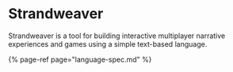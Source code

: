 # Strandweaver

Strandweaver is a tool for building interactive multiplayer narrative experiences and games using a simple text-based language.



{% page-ref page="language-spec.md" %}



